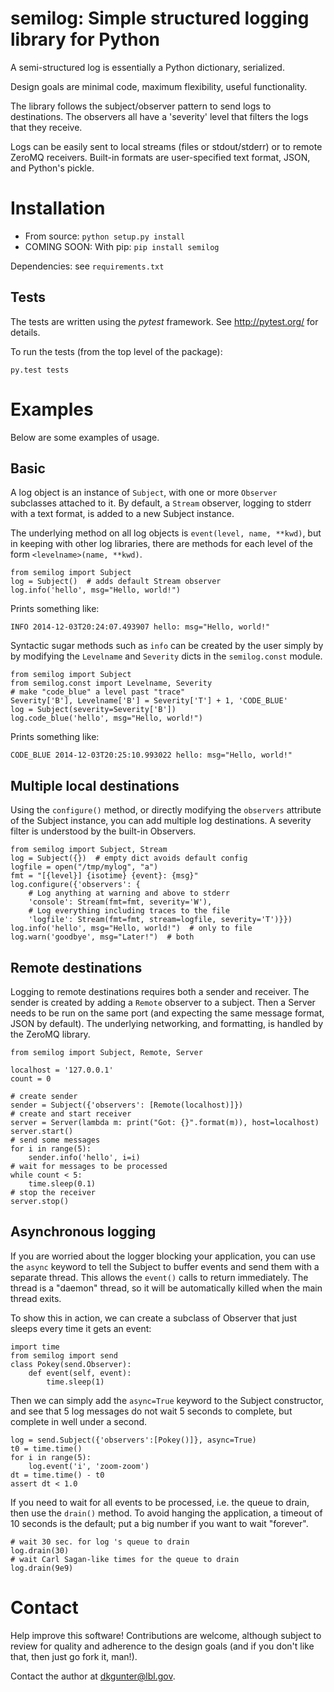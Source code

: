# semilog: Simple structured logging library for Python

A semi-structured log is essentially a Python dictionary, serialized.

Design goals are minimal code, maximum flexibility, useful functionality.

The library follows the subject/observer pattern to send logs to destinations.
The observers all have a 'severity' level that filters the logs that they
receive.

Logs can be easily sent to local streams (files or stdout/stderr) or to
remote ZeroMQ receivers. Built-in formats are user-specified text format,
JSON, and Python's pickle.

# Installation

* From source: `python setup.py install`
* COMING SOON: With pip: `pip install semilog`

Dependencies: see `requirements.txt`

## Tests

The tests are written using the *pytest* framework.
See http://pytest.org/ for details.

To run the tests (from the top level of the package):
    
    py.test tests
    
# Examples

Below are some examples of usage.

## Basic

A log object is an instance of `Subject`, with one or more `Observer` subclasses 
attached to it. By default, a `Stream` observer, logging to stderr with a text
format, is added to a new Subject instance.

The underlying method on all
log objects is `event(level, name, **kwd)`, but in keeping with other log 
libraries, there are methods for each level of the form 
`<levelname>(name, **kwd)`. 

    from semilog import Subject
    log = Subject()  # adds default Stream observer
    log.info('hello', msg="Hello, world!")

Prints something like: 

    INFO 2014-12-03T20:24:07.493907 hello: msg="Hello, world!"

Syntactic sugar
methods such as `info` can be created by the user simply by
by modifying the `Levelname` and `Severity` dicts in the `semilog.const` module.

    from semilog import Subject
    from semilog.const import Levelname, Severity
    # make "code_blue" a level past "trace"
    Severity['B'], Levelname['B'] = Severity['T'] + 1, 'CODE_BLUE'
    log = Subject(severity=Severity['B'])
    log.code_blue('hello', msg="Hello, world!")

Prints something like:

    CODE_BLUE 2014-12-03T20:25:10.993022 hello: msg="Hello, world!"

## Multiple local destinations

Using the `configure()` method, or directly modifying the `observers` attribute 
of the Subject instance, you can add multiple log destinations. 
A severity filter is understood by the built-in Observers.

    from semilog import Subject, Stream
    log = Subject({})  # empty dict avoids default config
    logfile = open("/tmp/mylog", "a")
    fmt = "[{level}] {isotime} {event}: {msg}"
    log.configure({'observers': {
        # Log anything at warning and above to stderr
        'console': Stream(fmt=fmt, severity='W'),
        # Log everything including traces to the file
        'logfile': Stream(fmt=fmt, stream=logfile, severity='T')}})
    log.info('hello', msg="Hello, world!")  # only to file
    log.warn('goodbye', msg="Later!")  # both

## Remote destinations

Logging to remote destinations requires both a sender and receiver. The sender is created by adding a `Remote` observer to a subject. Then a Server needs to be run on the same port (and expecting the same message format, JSON by default). The underlying networking, and formatting, is handled by the ZeroMQ library.

    from semilog import Subject, Remote, Server
    
    localhost = '127.0.0.1'
    count = 0
    
    # create sender
    sender = Subject({'observers': [Remote(localhost)]})
    # create and start receiver
    server = Server(lambda m: print("Got: {}".format(m)), host=localhost)
    server.start()
    # send some messages
    for i in range(5):
        sender.info('hello', i=i)
    # wait for messages to be processed
    while count < 5:
        time.sleep(0.1)
    # stop the receiver
    server.stop()

## Asynchronous logging

If you are worried about the logger blocking your application, you can use the `async` keyword to tell the Subject to buffer events and send them with a separate thread. This allows the `event()` calls to return immediately. The thread is a "daemon" thread, so it will be automatically killed when the main thread exits.

To show this in action, we can create a subclass of Observer that just sleeps every time it gets an event:

    import time
    from semilog import send
    class Pokey(send.Observer):
        def event(self, event):
            time.sleep(1)


Then we can simply add the `async=True` keyword to the Subject constructor, and see that 5 log messages do not wait 5 seconds to complete, but complete in well under a second.

    log = send.Subject({'observers':[Pokey()]}, async=True)
    t0 = time.time()
    for i in range(5):
        log.event('i', 'zoom-zoom')
    dt = time.time() - t0
    assert dt < 1.0

If you need to wait for all events to be processed, i.e. the queue to drain, then use the `drain()` method. To avoid hanging the application, a timeout of 10 seconds is the default; put a big number if you want to wait "forever".

    # wait 30 sec. for log 's queue to drain
    log.drain(30)
    # wait Carl Sagan-like times for the queue to drain
    log.drain(9e9)
    
# Contact

Help improve this software! Contributions are welcome, although subject to review for quality and adherence to the design goals (and if you don't like that, then just go fork it, man!).

Contact the author at <dkgunter@lbl.gov>.
